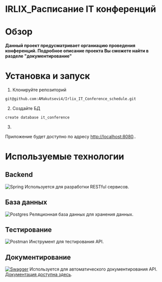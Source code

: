 # IRLIX_Расписание IT конференций

# Обзор

**Данный проект предусматривает органиацию проведения конференций. 
Подробное описание проекта Вы сможете найти в разделе "документирование"**

# Установка и запуск

1. Клонируйте репозиторий
```bash
git@github.com:AMakutsevi4/Irlix_IT_Conference_schedule.git
```
2. Создайте БД

```bash
create database it_conference
```
3.
Приложение будет доступно по адресу [http://localhost:8080](http://localhost:8080)..

# Используемые технологии

## Backend
![Spring](https://img.shields.io/badge/spring-%236DB33F.svg?style=for-the-badge&logo=spring&logoColor=white)
Используется для разработки RESTful сервисов.

## База данных
![Postgres](https://img.shields.io/badge/postgres-%23316192.svg?style=for-the-badge&logo=postgresql&logoColor=white)
Реляционная база данных для хранения данных.

## Тестирование
![Postman](https://img.shields.io/badge/Postman-FF6C37?style=for-the-badge&logo=postman&logoColor=white)
Инструмент для тестирования API.

## Документирование
[![Swagger](https://img.shields.io/badge/-Swagger-%23Clojure?style=for-the-badge&logo=swagger&logoColor=white)](http://localhost:8080/swagger-ui/index.html#/)
Используется для автоматического документирования API. [Документация доступна здесь](http://localhost:8080/swagger-ui/index.html#/).

